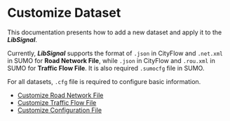# Customize Dataset

This documentation presents how to add a new dataset and apply it to the ***LibSignal***. 

Currently, ***LibSignal*** supports the format of `.json` in CityFlow and `.net.xml` in SUMO for **Road Network File**, while `.json` in CityFlow and `.rou.xml` in SUMO for **Traffic Flow File**. It is also required `.sumocfg` file in SUMO. 

For all datasets, `.cfg` file is required to configure basic information.

- [Customize Road Network File](./Customize%20RoadNetworkFile.md)
- [Customize Traffic Flow File](./Customize%20TrafficFlowFile.md)
- [Customize Configuration File](./Customize%20ConfigurationFile.md)